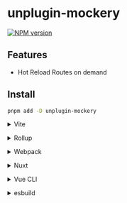 # unplugin-mockery

[![NPM version](https://img.shields.io/npm/v/unplugin-mockery?color=a1b858&label=)](https://www.npmjs.com/package/unplugin-mockery)

## Features

- Hot Reload Routes on demand

## Install

```bash
pnpm add -D unplugin-mockery
```

<details>
<summary>Vite</summary><br>

```ts
// vite.config.ts
import Mocker from 'unplugin-mockery/vite'

export default defineConfig({
  plugins: [
    Mocker({ /* options */ }),
  ],
})
```

Example: [`playground/`](./playground/)

<br></details>

<details>
<summary>Rollup</summary><br>

```ts
// rollup.config.js
import Mocker from 'unplugin-mockery/rollup'

export default {
  plugins: [
    Mocker({ /* options */ }),
  ],
}
```

<br></details>

<details>
<summary>Webpack</summary><br>

```ts
// webpack.config.js
module.exports = {
  /* ... */
  plugins: [
    require('unplugin-mockery/webpack')({ /* options */ })
  ]
}
```

<br></details>

<details>
<summary>Nuxt</summary><br>

```ts
// nuxt.config.js
export default defineNuxtConfig({
  modules: [
    ['unplugin-mockery/nuxt', { /* options */ }],
  ],
})
```

> This module works for both Nuxt 2 and [Nuxt Vite](https://github.com/nuxt/vite)

<br></details>

<details>
<summary>Vue CLI</summary><br>

```ts
// vue.config.js
module.exports = {
  configureWebpack: {
    plugins: [
      require('unplugin-mockery/webpack')({ /* options */ }),
    ],
  },
}
```

<br></details>

<details>
<summary>esbuild</summary><br>

```ts
// esbuild.config.js
import { build } from 'esbuild'
import Mocker from 'unplugin-mockery/esbuild'

build({
  plugins: [Mocker()],
})
```

<br></details>
